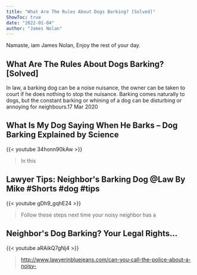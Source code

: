 ```yaml
---
title: "What Are The Rules About Dogs Barking? [Solved]"
ShowToc: true 
date: "2022-01-04"
author: "James Nolan" 
---
```


Namaste, iam James Nolan, Enjoy the rest of your day.
## What Are The Rules About Dogs Barking? [Solved]
In law, a barking dog can be a noise nuisance, the owner can be taken to court if he does nothing to stop the nuisance. Barking comes naturally to dogs, but the constant barking or whining of a dog can be disturbing or annoying for neighbours.17 Mar 2020

## What Is My Dog Saying When He Barks – Dog Barking Explained by Science
{{< youtube 34honn90kAw >}}
>In this 

## Lawyer Tips: Neighbor's Barking Dog                                 @Law By Mike  #Shorts #dog #tips
{{< youtube gDh9_gqhE24 >}}
>Follow these steps next time your noisy neighbor has a 

## Neighbor's Dog Barking? Your Legal Rights...
{{< youtube aRAikQ7gNj4 >}}
>http://www.lawyerinbluejeans.com/can-you-call-the-police-about-a-noisy-

